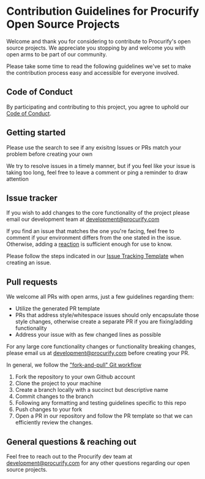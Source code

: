 # Contribution Guidelines for Procurify Open Source Projects
Welcome and thank you for considering to contribute to Procurify's open source projects. We appreciate you stopping by and welcome you with open arms to be part of our community.

Please take some time to read the following guidelines we've set to make the contribution process easy and accessible for everyone involved. 

## Code of Conduct
By participating and contributing to this project, you agree to uphold our [Code of Conduct](https://github.com/procurify/flag-counter/blob/main/CODE_OF_CONDUCT.md).

## Getting started
Please use the search to see if any exisitng Issues or PRs match your problem before creating your own

We try to resolve issues in a timely manner, but if you feel like your issue is taking too long, feel free to leave a comment or ping a reminder to draw attention

## Issue tracker
If you wish to add changes to the core functionality of the project please email our development team at development@procurify.com

If you find an issue that matches the one you're facing, feel free to comment if your environment differs from the one stated in the issue. Otherwise, adding a [reaction](https://github.blog/2016-03-10-add-reactions-to-pull-requests-issues-and-comments/) is sufficient enough for use to know.

Please follow the steps indicated in our [Issue Tracking Template](https://github.com/procurify/flag-counter/blob/main/.github/ISSUE_TEMPLATE/issue-report.md) when creating an issue. 

## Pull requests
We welcome all PRs with open arms, just a few guidelines regarding them:
- Utilize the generated PR template
- PRs that address style/whitespace issues should only encapsulate those style changes, otherwise create a separate PR if you are fixing/adding functionality
- Address your issue with as few changed lines as possible

For any large core functionality changes or functionality breaking changes, please email us at development@procurify.com before creating your PR.

In general, we follow the ["fork-and-pull" Git workflow](https://github.com/susam/gitpr)

1. Fork the repository to your own Github account
2. Clone the project to your machine
3. Create a branch locally with a succinct but descriptive name
4. Commit changes to the branch
5. Following any formatting and testing guidelines specific to this repo
6. Push changes to your fork
7. Open a PR in our repository and follow the PR template so that we can efficiently review the changes.

## General questions & reaching out
Feel free to reach out to the Procurify dev team at development@procurify.com for any other questions regarding our open source projects.
